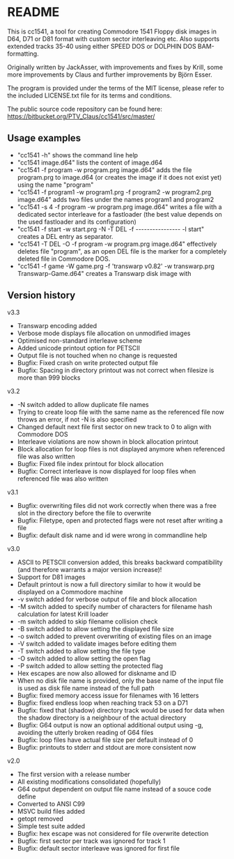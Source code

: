 # README #

This is cc1541, a tool for creating Commodore 1541 Floppy disk
images in D64, D71 or D81 format with custom sector interleaving
etc.  Also supports extended tracks 35-40 using either SPEED DOS or
DOLPHIN DOS BAM-formatting.

Originally written by JackAsser, with improvements and fixes by
Krill, some more improvements by Claus and further improvements by
Björn Esser.

The program is provided under the terms of the MIT license, please
refer to the included LICENSE.txt file for its terms and conditions.

The public source code repository can be found here:
https://bitbucket.org/PTV_Claus/cc1541/src/master/

## Usage examples ##

* "cc1541 -h" shows the command line help
* "cc1541 image.d64" lists the content of image.d64
* "cc1541 -f program -w program.prg image.d64" adds the file
  program.prg to image.d64 (or creates the image if it does not
  exist yet) using the name "program"
* "cc1541 -f program1 -w program1.prg -f program2 -w program2.prg
  image.d64" adds two files under the names program1 and program2
* "cc1541 -s 4 -f program -w program.prg image.d64" writes a file
  with a dedicated sector interleave for a fastloader (the best
  value depends on the used fastloader and its configuration)
* "cc1541 -f start -w start.prg -N -T DEL -f ---------------- -l
  start" creates a DEL entry as separator.
* "cc1541 -T DEL -O -f program -w program.prg image.d64" effectively
  deletes file "program", as an open DEL file is the marker for
  a completely deleted file in Commodore DOS.
* "cc1541 -f game -W game.prg -f 'transwarp v0.82' -w transwarp.prg
  Transwarp-Game.d64" creates a Transwarp disk image with

## Version history ##

v3.3

* Transwarp encoding added
* Verbose mode displays file allocation on unmodified images
* Optimised non-standard interleave scheme
* Added unicode printout option for PETSCII
* Output file is not touched when no change is requested
* Bugfix: Fixed crash on write protected output file
* Bugfix: Spacing in directory printout was not correct when
  filesize is more than 999 blocks

v3.2

* -N switch added to allow duplicate file names
* Trying to create loop file with the same name as the referenced
  file now throws an error, if not -N is also specified
* Changed default next file first sector on new track to 0 to align
  with Commodore DOS
* Interleave violations are now shown in block allocation printout
* Block allocation for loop files is not displayed anymore when
  referenced file was also written
* Bugfix: Fixed file index printout for block allocation
* Bugfix: Correct interleave is now displayed for loop files when
  referenced file was also written

v3.1

* Bugfix: overwriting files did not work correctly when there was a
  free slot in the directory before the file to overwrite
* Bugfix: Filetype, open and protected flags were not reset after
  writing a file
* Bugfix: default disk name and id were wrong in commandline help

v3.0

* ASCII to PETSCII conversion added, this breaks backward
  compatibility (and therefore warrants a major version increase)!
* Support for D81 images
* Default printout is now a full directory similar to how it would be
  displayed on a Commodore machine
* -v switch added for verbose output of file and block allocation
* -M switch added to specify number of characters for filename hash
  calculation for latest Krill loader
* -m switch added to skip filename collision check
* -B switch added to allow setting the displayed file size
* -o switch added to prevent overwriting of existing files on an image
* -V switch added to validate images before editing them
* -T switch added to allow setting the file type
* -O switch added to allow setting the open flag
* -P switch added to allow setting the protected flag
* Hex escapes are now also allowed for diskname and ID
* When no disk file name is provided, only the base name of the input
  file is used as disk file name instead of the full path
* Bugfix: fixed memory access issue for filenames with 16 letters
* Bugfix: fixed endless loop when reaching track 53 on a D71
* Bugfix: fixed that (shadow) directory track would be used for data
  when the shadow directory is a neighbour of the actual directory
* Bugfix: G64 output is now an optional additional output using -g,
  avoiding the utterly broken reading of G64 files
* Bugfix: loop files have actual file size per default instead of 0
* Bugfix: printouts to stderr and stdout are more consistent now

v2.0

* The first version with a release number
* All existing modifications consolidated (hopefully)
* G64 output dependent on output file name instead of a souce code
  define
* Converted to ANSI C99
* MSVC build files added
* getopt removed
* Simple test suite added
* Bugfix: hex escape was not considered for file overwrite detection
* Bugfix: first sector per track was ignored for track 1
* Bugfix: default sector interleave was ignored for first file
